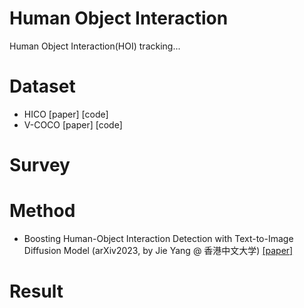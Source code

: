 # Human Object Interaction
Human Object Interaction(HOI) tracking...

# Dataset
- HICO [paper] [code]
- V-COCO [paper] [code]

# Survey

# Method
- Boosting Human-Object Interaction Detection with Text-to-Image Diffusion Model
(arXiv2023, by Jie Yang @ 香港中文大学) [[paper]](https://arxiv.org/pdf/2305.12252)

# Result
